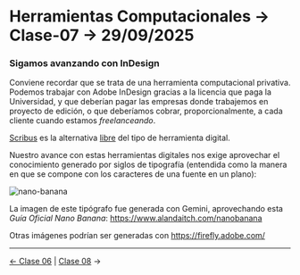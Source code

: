 # Herramientas Computacionales → Clase-07 → 29/09/2025

### Sigamos avanzando con InDesign

Conviene recordar que se trata de una herramienta computacional privativa. Podemos trabajar con Adobe InDesign gracias a la licencia que paga la Universidad, y que deberían pagar las empresas donde trabajemos en proyecto de edición, o que deberíamos cobrar, proporcionalmente, a cada cliente cuando estamos *freelanceando*.

[Scribus](https://es.wikipedia.org/wiki/Scribus) es la alternativa [libre](https://www.gnu.org/philosophy/free-sw.es.html) del tipo de herramienta digital.

Nuestro avance con estas herramientas digitales nos exige aprovechar el conocimiento generado por siglos de tipografía (entendida como la manera en que se compone con los caracteres de una fuente en un plano):

![nano-banana](https://github.com/user-attachments/assets/54ea0fa2-de0c-41af-aeba-d726900e0f06)

La imagen de este tipógrafo fue generada con Gemini, aprovechando esta *Guía Oficial Nano Banana*: https://www.alandaitch.com/nanobanana

Otras imágenes podrían ser generadas con https://firefly.adobe.com/

- - - - - 

[← Clase 06](https://github.com/profesorfaco/herramientas/tree/main/clase-06) | [Clase 08](https://github.com/profesorfaco/herramientas/tree/main/clase-08) →
